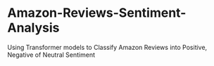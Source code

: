 # Amazon-Reviews-Sentiment-Analysis
Using Transformer models to Classify Amazon Reviews into Positive, Negative of Neutral Sentiment
